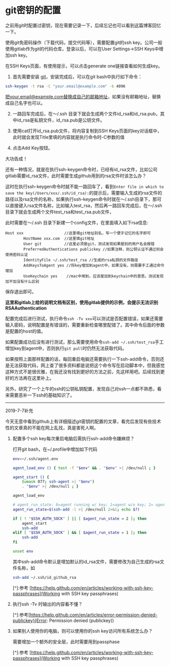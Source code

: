 # git密钥的配置

之前用git时配置过密钥，现在需要记录一下，后续忘记也可以看到这篇博客回忆一下。

使用git免密码操作（下载代码，提交代码等），需要配置git的ssh key。公司一般使用gitlab作为git的代码仓库，登录以后，可以在User Settings->SSH Keys中增加ssh key。

在SSH Keys页面，有使用提示，可以点击generate one链接查看如何生成key。

1. 首先需要安装 [git](https://gitforwindows.org)，安装完成后，可以在git bash中执行如下命令：
```bash
ssh-keygen -t rsa -C "your.email@example.com" -b 4096
```
把your.email@example.com替换成自己的邮箱地址，如果没有邮箱地址，替换成自己名字也可以。

2. 一路回车完成后，在～/.ssh 目录下就会生成两个文件id_rsa和id_rsa.pub，其中id_rsa是私钥文件，id_rsa.pub是公钥文件。

3. 使用cat打开id_rsa.pub文件，将内容复制到SSH Keys页面的key对话框中，此时就会发现Title里填的内容就是执行命令时-C参数的值

4. 点击Add Key按钮。

大功告成！

还有一种情况，就是在执行ssh-keygen命令时，已经有id_rsa文件，比如公司gitlab需要id_rsa文件，此时需要生成github用到的rsa文件时该怎么办？

这时在执行ssh-keygen命令时就不能一路回车了，看到`Enter file in which to save the key(/Users/xxx/.ssh/id_rsa):`的提示后，需要输入生成的rsa文件的路径以及rsa文件的名称，如果执行ssh-keygen命令时就在～/.ssh目录下，那可以直接键入rsa文件名称，比如输入test_rsa，然后再一路回车完成后，在～/.ssh 目录下就会生成两个文件test_rsa和test_rsa.pub文件，

此时需要在～/.ssh 目录下新建一个config文件，在里面填入如下rsa信息:

```
Host xxx                  //这里填git地址别名，写一个便于记忆的名字即可
        HostName xxx.com  //这里填git地址
        User git          //这里必须是git，测试发现如果是别的用户名会报错
        PreferredAuthentications publickey //如果注释，则公钥认证不通过则会使用密码认证
        IdentityFile ~/.ssh/test_rsa //生成的rsa私钥的文件路径
        AddKeysToAgent yes //将key增加到agent中，如果没有，则需要手工通过命令增加
        UseKeychain yes    //mac中用到，应该是加到keychain中的意思。测试发现加不加没有什么区别 
```
保存退出即可。

**这里和gitlab上给的说明文档有区别，使用gitlab提供的示例，会提示无法识别RSAAuthentication**

配置完成后进行测试，执行命令`ssh -Tv xxx`可以测试是否配置错误，如果还需要输入密码，说明配置是有错误的，需要重新检查哪里配错了。其中命令后面的参数是配置的host的值。

如果配置成功后没有进行测试，那么需要使用命令`ssh-add ~/.ssh/test_rsa`手工增加key到agent中，否则执行`git pull`时仍然无法获取代码。

如果按照上面那样配置的话，每回重启电脑还需要执行一下ssh-add命令，否则还是无法获取代码，网上查了很多资料都是说把这个命令写在启动脚本中，但我感觉这种方式不是很优雅，在我还没有找到更好的方法之前，先这样用吧。后续找到更好的方法再在这里补上。

另外，研究了一个上午的ssh的公钥私钥配置，发现自己对ssh一点都不熟悉，看来需要恶补一下ssh的基础知识了。

------

2019-7-7补充

今天无意中看到github上有详细描述git密钥的配置的文章，看完后发现有些技术性的文章真的不能在网上乱找，真是害死人啊。

1. 配置多个ssh key每次重启电脑后需执行ssh-add命令嫌麻烦？

   打开git bash，在~/.profile中增加如下代码

   ```bash
   env=~/.ssh/agent.env
   
   agent_load_env () { test -f "$env" && . "$env" >| /dev/null ; }
   
   agent_start () {
       (umask 077; ssh-agent >| "$env")
       . "$env" >| /dev/null ; }
   
   agent_load_env
   
   # agent_run_state: 0=agent running w/ key; 1=agent w/o key; 2= agent not running
   agent_run_state=$(ssh-add -l >| /dev/null 2>&1; echo $?)
   
   if [ ! "$SSH_AUTH_SOCK" ] || [ $agent_run_state = 2 ]; then
       agent_start
       ssh-add
   elif [ "$SSH_AUTH_SOCK" ] && [ $agent_run_state = 1 ]; then
       ssh-add
   fi
   
   unset env
   ```

   其中ssh-add命令默认是增加默认的id_rsa文件，需要修改为自己生成的rsa文件名称，如

   ```bash
   ssh-add ~/.ssh/id_github_rsa
   ```

   [^]:参考 [https://help.github.com/en/articles/working-with-ssh-key-passphrases](Working with SSH key passphrases)

   

2. 执行ssh -Tv 时输出的内容看不懂？

   [^]:参考[https://help.github.com/en/articles/error-permission-denied-publickey}(Error: Permission denied (publickey))

3. 如果别人使用你的电脑，则可以使用你的ssh key访问所有系统怎么办？

   需要增加一个额外的安全层，此时需要用到passphase

   [^]:参考 [https://help.github.com/en/articles/working-with-ssh-key-passphrases](Working with SSH key passphrases)




